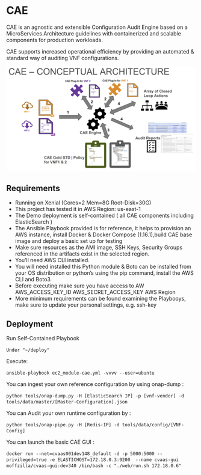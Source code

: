 # CAE
CAE is an agnostic and extensible Configuration Audit Engine based on a MicroServices Architecture guidelines with containerized and scalable components for production workloads.

CAE supports increased operational efficiency by providing an automated & standard way of auditing VNF configurations.

![alt text](https://github.com/moffzilla/CAE/blob/master/media/CAE-Conceptual.png)
 	
	
## Requirements

- Running on Xenial (Cores=2 Mem=8G Root-Disk=30G)
- This project has tested it in AWS Region: us-east-1
- The Demo deployment is self-contained ( all CAE components including ElasticSearch )
- The Ansible Playbook provided is for reference, it helps to provision an AWS instance, install Docker & Docker Compose (1.16.1),build CAE base image and deploy a basic set up for testing
- Make sure resources as the AMI image, SSH Keys, Security Groups referenced in the artifacts exist in the selected region.
- You’ll need AWS CLI installed.
- You will need installed this Python module & Boto can be installed from your OS distribution or python’s using the pip command, install the AWS CLI and Boto3
- Before executing make sure you have access to AW
    AWS_ACCESS_KEY_ID
    AWS_SECRET_ACCESS_KEY
    AWS Region
- More minimum requirements can be found examining the Playbooys, make sure to update your personal settings, e.g. ssh-key
## Deployment

Run Self-Contained Playbook
 
	Under "~/deploy"

Execute:

	ansible-playbook ec2_module-cae.yml -vvvv --user=ubuntu

You can ingest your own reference configuration by using onap-dump :

	python tools/onap-dump.py -H [ElasticSearch IP] -p [vnf-vendor] -d  tools/data/master/[Master-Configuration].json

You can Audit your own runtime configuration by  :

	python tools/onap-pipe.py -H [Redis-IP] -d tools/data/config/[VNF-Config]

You can launch the basic CAE GUI :

	docker run --net=cvaas001dev148_default -d -p 5000:5000 --privileged=true -e ELASTICHOST=172.18.0.3:9200  --name cvaas-gui moffzilla/cvaas-gui:dev340 /bin/bash -c "./web/run.sh 172.18.0.6"
	
	
	
